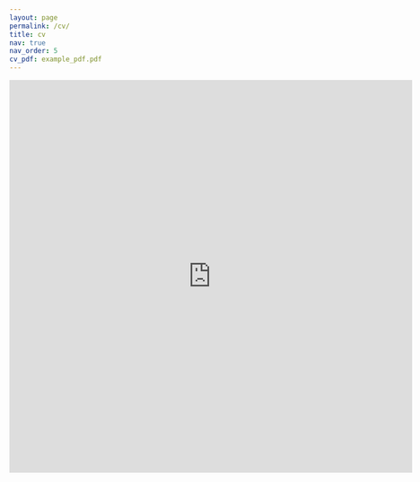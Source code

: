 ```yaml
---
layout: page
permalink: /cv/
title: cv
nav: true
nav_order: 5
cv_pdf: example_pdf.pdf
---
```


<iframe src="https://docs.google.com/gview?url=https://ghltshubh.github.io/assets/pdf/example_pdf.pdf&embedded=true" style="width:718px; height:700px;" frameborder="0"></iframe>
